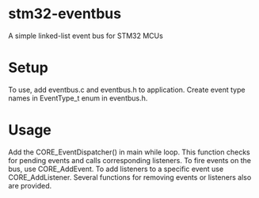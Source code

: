 # stm32-eventbus
A simple linked-list event bus for STM32 MCUs

# Setup
To use, add eventbus.c and eventbus.h to application.  Create event type names in EventType_t enum in eventbus.h.

# Usage
Add the CORE_EventDispatcher() in main while loop.  This function checks for pending events and calls corresponding listeners.  To fire events on the bus, use CORE_AddEvent.  To add listeners to a specific event use CORE_AddListener.  Several functions for removing events or listeners also are provided.
